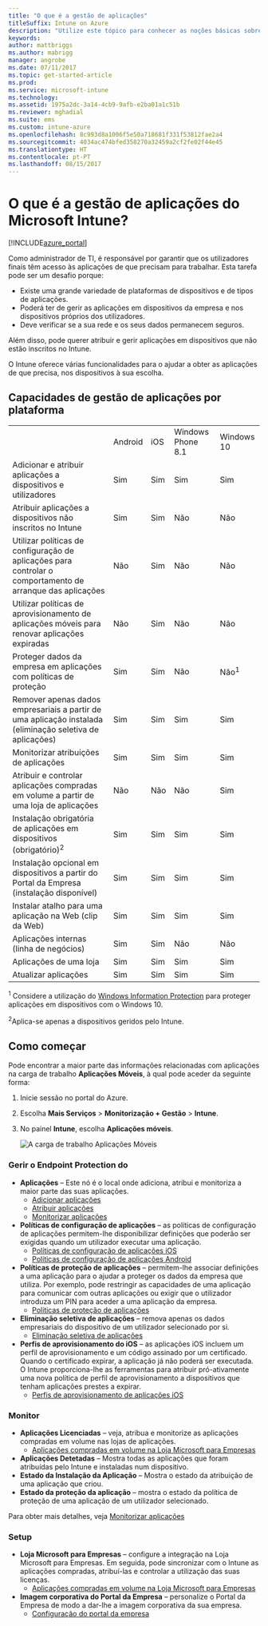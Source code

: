 ```yaml
---
title: "O que é a gestão de aplicações"
titleSuffix: Intune on Azure
description: "Utilize este tópico para conhecer as noções básicas sobre a gestão de aplicações com o Microsoft Intune\""
keywords: 
author: mattbriggs
ms.author: mabrigg
manager: angrobe
ms.date: 07/11/2017
ms.topic: get-started-article
ms.prod: 
ms.service: microsoft-intune
ms.technology: 
ms.assetid: 1975a2dc-3a14-4cb9-9afb-e2ba01a1c51b
ms.reviewer: mghadial
ms.suite: ems
ms.custom: intune-azure
ms.openlocfilehash: 8c993d8a1006f5e50a718681f331f53812fae2a4
ms.sourcegitcommit: 4034ac474bfed358270a32459a2cf2fe02f44e45
ms.translationtype: HT
ms.contentlocale: pt-PT
ms.lasthandoff: 08/15/2017
---
```

# <a name="what-is-microsoft-intune-app-management"></a>O que é a gestão de aplicações do Microsoft Intune?


[!INCLUDE[azure_portal](./includes/azure_portal.md)]


Como administrador de TI, é responsável por garantir que os utilizadores finais têm acesso às aplicações de que precisam para trabalhar. Esta tarefa pode ser um desafio porque:
- Existe uma grande variedade de plataformas de dispositivos e de tipos de aplicações.
- Poderá ter de gerir as aplicações em dispositivos da empresa e nos dispositivos próprios dos utilizadores.
- Deve verificar se a sua rede e os seus dados permanecem seguros.

Além disso, pode querer atribuir e gerir aplicações em dispositivos que não estão inscritos no Intune.

O Intune oferece várias funcionalidades para o ajudar a obter as aplicações de que precisa, nos dispositivos à sua escolha.

## <a name="app-management-capabilities-by-platform"></a>Capacidades de gestão de aplicações por plataforma

||||||
|-|-|-|-|-|
|&nbsp; |Android|iOS|Windows Phone 8.1|Windows 10|
|Adicionar e atribuir aplicações a dispositivos e utilizadores|Sim|Sim|Sim|Sim|
|Atribuir aplicações a dispositivos não inscritos no Intune|Sim|Sim|Não|Não|
|Utilizar políticas de configuração de aplicações para controlar o comportamento de arranque das aplicações|Não|Sim|Não|Não|
|Utilizar políticas de aprovisionamento de aplicações móveis para renovar aplicações expiradas|Não|Sim|Não|Não|
|Proteger dados da empresa em aplicações com políticas de proteção|Sim|Sim|Não|Não<sup>1</sup>|
|Remover apenas dados empresariais a partir de uma aplicação instalada (eliminação seletiva de aplicações)|Sim|Sim|Sim|Sim|
|Monitorizar atribuições de aplicações|Sim|Sim|Sim|Sim|
|Atribuir e controlar aplicações compradas em volume a partir de uma loja de aplicações|Não|Não|Não|Sim|
|Instalação obrigatória de aplicações em dispositivos (obrigatório)<sup>2</sup>|Sim|Sim|Sim|Sim|
|Instalação opcional em dispositivos a partir do Portal da Empresa (instalação disponível)|Sim|Sim|Sim|Sim|
|Instalar atalho para uma aplicação na Web (clip da Web)|Sim|Sim|Sim|Sim|
|Aplicações internas (linha de negócios)|Sim|Sim|Não|Não|
|Aplicações de uma loja|Sim|Sim|Sim|Sim|
|Atualizar aplicações|Sim|Sim|Sim|Sim|

<sup>1</sup> Considere a utilização do [Windows Information Protection](windows-information-protection-configure.md) para proteger aplicações em dispositivos com o Windows 10.

<sup>2</sup>Aplica-se apenas a dispositivos geridos pelo Intune.

## <a name="how-to-get-started"></a>Como começar

Pode encontrar a maior parte das informações relacionadas com aplicações na carga de trabalho **Aplicações Móveis**, à qual pode aceder da seguinte forma:

1. Inicie sessão no portal do Azure.
2. Escolha **Mais Serviços** > **Monitorização + Gestão** > **Intune**.
3. No painel **Intune**, escolha **Aplicações móveis**.

    ![A carga de trabalho Aplicações Móveis](./media/apps-workload.png)

### <a name="manage"></a>Gerir o Endpoint Protection do
- **Aplicações** – Este nó é o local onde adiciona, atribui e monitoriza a maior parte das suas aplicações.
    - [Adicionar aplicações](apps-add.md)
    - [Atribuir aplicações](apps-deploy.md)
    - [Monitorizar aplicações](apps-monitor.md)
- **Políticas de configuração de aplicações** – as políticas de configuração de aplicações permitem-lhe disponibilizar definições que poderão ser exigidas quando um utilizador executar uma aplicação.
    - [Políticas de configuração de aplicações iOS](app-configuration-policies-use-ios.md)
    - [Políticas de configuração de aplicações Android](app-configuration-policies-use-android.md)
- **Políticas de proteção de aplicações** – permitem-lhe associar definições a uma aplicação para o ajudar a proteger os dados da empresa que utiliza. Por exemplo, pode restringir as capacidades de uma aplicação para comunicar com outras aplicações ou exigir que o utilizador introduza um PIN para aceder a uma aplicação da empresa.
    - [Políticas de proteção de aplicações](app-protection-policies.md)
- **Eliminação seletiva de aplicações** – remova apenas os dados empresariais do dispositivo de um utilizador selecionado por si.
    - [Eliminação seletiva de aplicações](apps-selective-wipe.md)
- **Perfis de aprovisionamento do iOS** – as aplicações iOS incluem um perfil de aprovisionamento e um código assinado por um certificado. Quando o certificado expirar, a aplicação já não poderá ser executada. O Intune proporciona-lhe as ferramentas para atribuir pró-ativamente uma nova política de perfil de aprovisionamento a dispositivos que tenham aplicações prestes a expirar.
    - [Perfis de aprovisionamento de aplicações iOS](app-provisioning-profile-ios.md)

### <a name="monitor"></a>Monitor
- **Aplicações Licenciadas** – veja, atribua e monitorize as aplicações compradas em volume nas lojas de aplicações.
    - [Aplicações compradas em volume na Loja Microsoft para Empresas](windows-store-for-business.md)
- **Aplicações Detetadas** – Mostra todas as aplicações que foram atribuídas pelo Intune e instaladas num dispositivo.
- **Estado da Instalação da Aplicação** – Mostra o estado da atribuição de uma aplicação que criou.
- **Estado da proteção da aplicação** – mostra o estado da política de proteção de uma aplicação de um utilizador selecionado.

Para obter mais detalhes, veja [Monitorizar aplicações](apps-monitor.md)

### <a name="setup"></a>Setup
<!--- **iOS VPP Tokens**
    - [iOS volume-purchased apps](vpp-apps-ios.md) --->
- **Loja Microsoft para Empresas** – configure a integração na Loja Microsoft para Empresas. Em seguida, pode sincronizar com o Intune as aplicações compradas, atribuí-las e controlar a utilização das suas licenças.
    - [Aplicações compradas em volume na Loja Microsoft para Empresas](windows-store-for-business.md)
- **Imagem corporativa do Portal da Empresa** – personalize o Portal da Empresa de modo a dar-lhe a imagem corporativa da sua empresa.
    - [Configuração do portal da empresa](company-portal-app.md)
